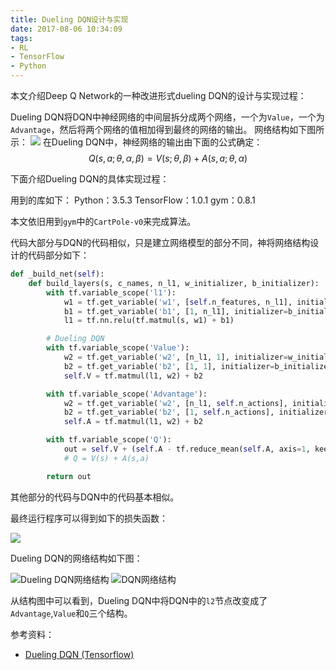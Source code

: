 ```yaml
---
title: Dueling DQN设计与实现
date: 2017-08-06 10:34:09
tags:
- RL
- TensorFlow
- Python
---
```

本文介绍Deep Q Network的一种改进形式dueling DQN的设计与实现过程：
<!--more-->
Dueling DQN将DQN中神经网络的中间层拆分成两个网络，一个为`Value`，一个为`Advantage`，然后将两个网络的值相加得到最终的网络的输出。
网络结构如下图所示：
![](http://onaxllwtn.bkt.clouddn.com/2017-8-6-1.png)
在Dueling DQN中，神经网络的输出由下面的公式确定：
$$
Q(s,a;\theta,\alpha,\beta) = V(s;\theta,\beta)+A(s,a;\theta,\alpha)
$$

下面介绍Dueling DQN的具体实现过程：

用到的库如下：
Python：3.5.3
TensorFlow：1.0.1
gym：0.8.1

本文依旧用到`gym`中的`CartPole-v0`来完成算法。

代码大部分与DQN的代码相似，只是建立网络模型的部分不同，神将网络结构设计的代码部分如下：
```Python
def _build_net(self):
    def build_layers(s, c_names, n_l1, w_initializer, b_initializer):
        with tf.variable_scope('l1'):
            w1 = tf.get_variable('w1', [self.n_features, n_l1], initializer=w_initializer, collections=c_names)
            b1 = tf.get_variable('b1', [1, n_l1], initializer=b_initializer, collections=c_names)
            l1 = tf.nn.relu(tf.matmul(s, w1) + b1)

        # Dueling DQN
        with tf.variable_scope('Value'):
            w2 = tf.get_variable('w2', [n_l1, 1], initializer=w_initializer, collections=c_names)
            b2 = tf.get_variable('b2', [1, 1], initializer=b_initializer, collections=c_names)
            self.V = tf.matmul(l1, w2) + b2

        with tf.variable_scope('Advantage'):
            w2 = tf.get_variable('w2', [n_l1, self.n_actions], initializer=w_initializer, collections=c_names)
            b2 = tf.get_variable('b2', [1, self.n_actions], initializer=b_initializer, collections=c_names)
            self.A = tf.matmul(l1, w2) + b2

        with tf.variable_scope('Q'):
            out = self.V + (self.A - tf.reduce_mean(self.A, axis=1, keep_dims=True))
            # Q = V(s) + A(s,a)

        return out

```

其他部分的代码与DQN中的代码基本相似。

最终运行程序可以得到如下的损失函数：

![](http://onaxllwtn.bkt.clouddn.com/2017-8-6-2.png )

Dueling DQN的网络结构如下图：

![Dueling DQN网络结构](http://onaxllwtn.bkt.clouddn.com/2017-8-6-3.png)
![DQN网络结构](http://onaxllwtn.bkt.clouddn.com/2017-8-6-4.png)

从结构图中可以看到，Dueling DQN中将DQN中的`l2`节点改变成了`Advantage`,`Value`和`Q`三个结构。

参考资料：
* [Dueling DQN (Tensorflow)](https://morvanzhou.github.io/tutorials/machine-learning/reinforcement-learning/4-7-dueling-DQN/)